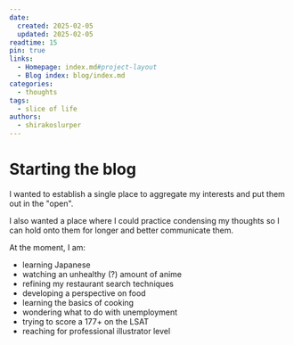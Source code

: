 ```yaml
---
date:
  created: 2025-02-05
  updated: 2025-02-05
readtime: 15
pin: true
links:
  - Homepage: index.md#project-layout
  - Blog index: blog/index.md
categories:
  - thoughts
tags:
  - slice of life
authors:
  - shirakoslurper
---
```


# Starting the blog

I wanted to establish a single place to aggregate my interests and put them out in the "open".

I also wanted a place where I could practice condensing my thoughts so I can hold onto them for longer and better communicate them.

At the moment, I am:
- learning Japanese
- watching an unhealthy (?) amount of anime
- refining my restaurant search techniques
- developing a perspective on food
- learning the basics of cooking
- wondering what to do with unemployment
- trying to score a 177+ on the LSAT
- reaching for professional illustrator level